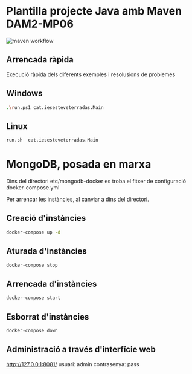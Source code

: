 # Plantilla projecte Java amb Maven DAM2-MP06 #

![maven workflow](https://github.com/MatillaSan/DAM2-MP06-PR4.1-java/actions/workflows/maven.yml/badge.svg)

## Arrencada ràpida ##
Execució ràpida dels diferents exemples i resolusions de problemes

## Windows ##
```bash
.\run.ps1 cat.iesesteveterradas.Main
```

## Linux ##
```bash
run.sh  cat.iesesteveterradas.Main
```

# MongoDB, posada en marxa

Dins del directori etc/mongodb-docker es troba el fitxer de configuració docker-compose.yml

Per arrencar les instàncies, al canviar a dins del directori.

## Creació d'instàncies ##
```bash
docker-compose up -d 
```

## Aturada d'instàncies ##
```bash
docker-compose stop
```

## Arrencada d'instàncies ##
```bash
docker-compose start
```

## Esborrat d'instàncies ##
```bash
docker-compose down
```

## Administració a través d'interfície web
http://127.0.0.1:8081/
usuari: admin
contrasenya: pass

